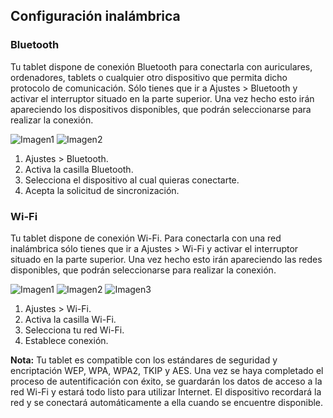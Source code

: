 ## Configuración inalámbrica

### Bluetooth

Tu tablet dispone de conexión Bluetooth para conectarla con auriculares, ordenadores, tablets o cualquier otro dispositivo que permita dicho protocolo de comunicación. Sólo tienes que ir a Ajustes > Bluetooth y activar el interruptor situado en la parte superior. Una vez hecho esto irán apareciendo los dispositivos disponibles, que podrán seleccionarse para realizar la conexión.

![Imagen1](http://static.energysistem.com/images/manuals/42799/5a12b9d1ae6e9.jpg)
![Imagen2](http://static.energysistem.com/images/manuals/42799/5a12ba684f4c5.jpg)

1. Ajustes > Bluetooth.
2. Activa la casilla Bluetooth.
3. Selecciona el dispositivo al cual quieras conectarte.
4. Acepta la solicitud de sincronización.

### Wi-Fi

Tu tablet dispone de conexión Wi-Fi. Para conectarla con una red inalámbrica sólo tienes que ir a Ajustes > Wi-Fi y activar el interruptor situado en la parte superior. Una vez hecho esto irán apareciendo las redes disponibles, que podrán seleccionarse para realizar la conexión.

![Imagen1](http://static.energysistem.com/images/manuals/42547/587cf7dc7cc46.jpg)
![Imagen2](http://static.energysistem.com/images/manuals/42547/587cf7e2e6954.jpg)
![Imagen3](http://static.energysistem.com/images/manuals/42547/587cf7e8ed7b9.jpg)

1. Ajustes > Wi-Fi.
2. Activa la casilla Wi-Fi.
3. Selecciona tu red Wi-Fi.
4. Establece conexión.

**Nota:** Tu tablet es compatible con los estándares de seguridad y encriptación WEP, WPA, WPA2, TKIP y
AES. Una vez se haya completado el proceso de autentificación con éxito, se guardarán los datos
de acceso a la red Wi-Fi y estará todo listo para utilizar Internet. El dispositivo recordará la red y se
conectará automáticamente a ella cuando se encuentre disponible.
